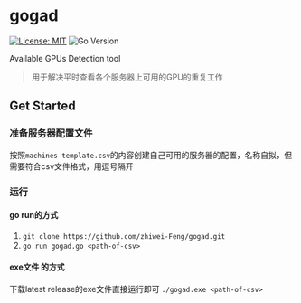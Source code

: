 # gogad
[![License: MIT](https://img.shields.io/badge/License-MIT-yellow.svg)](https://opensource.org/licenses/MIT)
![Go Version](https://img.shields.io/github/go-mod/go-version/zhiwei-Feng/gogad)

Available GPUs Detection tool

> 用于解决平时查看各个服务器上可用的GPU的重复工作

## Get Started
### 准备服务器配置文件
按照`machines-template.csv`的内容创建自己可用的服务器的配置，名称自拟，但需要符合csv文件格式，用逗号隔开
### 运行
#### go run的方式
1. `git clone https://github.com/zhiwei-Feng/gogad.git`
2. `go run gogad.go <path-of-csv>`

#### exe文件 的方式
下载latest release的exe文件直接运行即可
`./gogad.exe <path-of-csv>`
   

